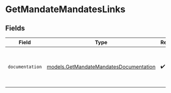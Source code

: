 # GetMandateMandatesLinks


## Fields

| Field                                                                                  | Type                                                                                   | Required                                                                               | Description                                                                            |
| -------------------------------------------------------------------------------------- | -------------------------------------------------------------------------------------- | -------------------------------------------------------------------------------------- | -------------------------------------------------------------------------------------- |
| `documentation`                                                                        | [models.GetMandateMandatesDocumentation](../models/getmandatemandatesdocumentation.md) | :heavy_check_mark:                                                                     | The URL to the generic Mollie API error handling guide.                                |